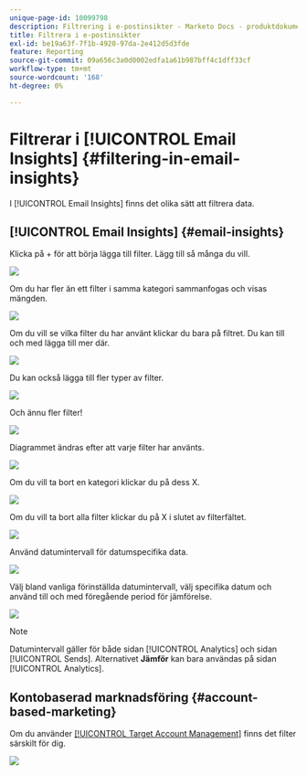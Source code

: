 ```yaml
---
unique-page-id: 10099798
description: Filtrering i e-postinsikter - Marketo Docs - produktdokumentation
title: Filtrera i e-postinsikter
exl-id: be19a63f-7f1b-4920-97da-2e412d5d3fde
feature: Reporting
source-git-commit: 09a656c3a0d0002edfa1a61b987bff4c1dff33cf
workflow-type: tm+mt
source-wordcount: '168'
ht-degree: 0%

---
```


# Filtrerar i [!UICONTROL Email Insights] {#filtering-in-email-insights}

I [!UICONTROL Email Insights] finns det olika sätt att filtrera data.

## [!UICONTROL Email Insights] {#email-insights}

Klicka på + för att börja lägga till filter. Lägg till så många du vill.

![](assets/one-2.png)

Om du har fler än ett filter i samma kategori sammanfogas och visas mängden.

![](assets/state.png)

Om du vill se vilka filter du har använt klickar du bara på filtret. Du kan till och med lägga till mer där.

![](assets/states.png)

Du kan också lägga till fler typer av filter.

![](assets/os.png)

Och ännu fler filter!

![](assets/more-filters.png)

Diagrammet ändras efter att varje filter har använts.

![](assets/filtered-chart.png)

Om du vill ta bort en kategori klickar du på dess X.

![](assets/filter1.png)

Om du vill ta bort alla filter klickar du på X i slutet av filterfältet.

![](assets/filter2.png)

Använd datumintervall för datumspecifika data.

![](assets/date-click.png)

Välj bland vanliga förinställda datumintervall, välj specifika datum och använd till och med föregående period för jämförelse.

![](assets/date-range.png)

>[!NOTE]
>
>Datumintervall gäller för både sidan [!UICONTROL Analytics] och sidan [!UICONTROL Sends]. Alternativet **Jämför** kan bara användas på sidan [!UICONTROL Analytics].

## Kontobaserad marknadsföring {#account-based-marketing}

Om du använder [[!UICONTROL Target Account Management]](https://docs.marketo.com/display/DOCS/Account+Based+Marketing+Overview) finns det filter särskilt för dig.

![](assets/abm.png)
